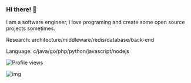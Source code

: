 ### Hi there! 👋

I am a software engineer, i love programing and create some open source projects sometimes.

Research: architecture/middleware/redis/database/back-end

Language: c/java/go/php/python/javascript/nodejs

![Profile views](https://komarev.com/ghpvc/?username=WGrape)

![img](https://github-readme-stats.vercel.app/api?username=Wgrape)

